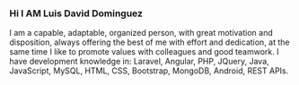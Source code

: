 ### Hi I AM Luis David Dominguez


I am a capable, adaptable, organized person, with great motivation and disposition, always offering the best of me with effort and dedication, at the same time I like to promote values with colleagues and good teamwork.
I have development knowledge in: Laravel, Angular, PHP, JQuery, Java, JavaScript, MySQL, HTML, CSS, Bootstrap, MongoDB, Android, REST APIs.
